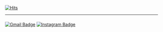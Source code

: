 ### 
[![Hits](https://hits.seeyoufarm.com/api/count/incr/badge.svg?url=https%3A%2F%2Fgithub.com%2FCooniecoon&count_bg=%233DC8BF&title_bg=%23555555&icon=&icon_color=%23E7E7E7&title=hits&edge_flat=false)](https://hits.seeyoufarm.com)

---
### 
[![Gmail Badge](https://img.shields.io/badge/Gmail-d14836?style=flat-square&logo=Gmail&logoColor=white&link=mailto:hoony3355@gmail.com)](mailto:hoony3355@gmail.com) [![Instagram Badge](https://img.shields.io/badge/-Instagram-dd2a7b?style=flat-square&logo=instagram&logoColor=white&link=https://www.instagram.com/cooniecoon/)](https://www.instagram.com/cooniecoon/) 
<!--
**Cooniecoon/Cooniecoon** is a ✨ _special_ ✨ repository because its `README.md` (this file) appears on your GitHub profile.

Here are some ideas to get you started:

- 🔭 I’m currently working on ...
- 🌱 I’m currently learning ...
- 👯 I’m looking to collaborate on ...
- 🤔 I’m looking for help with ...
- 💬 Ask me about ...
- 📫 How to reach me: ...
- 😄 Pronouns: ...
- ⚡ Fun fact: ...
-->
